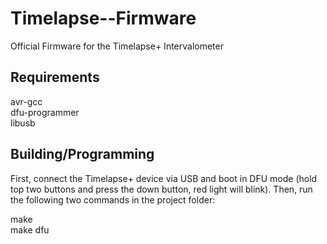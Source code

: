Timelapse--Firmware
===================

Official Firmware for the Timelapse+ Intervalometer


Requirements
------------

avr-gcc  
dfu-programmer  
libusb  


Building/Programming
--------

First, connect the Timelapse+ device via USB and boot in DFU mode (hold top two buttons and press the down button, red light will blink).  Then, run the following two commands in the project folder:

make  
make dfu  



